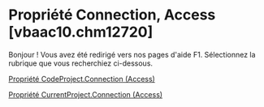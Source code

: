 
# Propriété Connection, Access [vbaac10.chm12720]

Bonjour ! Vous avez été redirigé vers nos pages d'aide F1. Sélectionnez la rubrique que vous recherchiez ci-dessous.

[Propriété CodeProject.Connection (Access)](http://msdn.microsoft.com/library/3fb6bb6f-83c9-f682-79fc-6cdace654d26%28Office.15%29.aspx)

[Propriété CurrentProject.Connection (Access)](http://msdn.microsoft.com/library/ab956942-deff-793f-e5e6-7412554f9950%28Office.15%29.aspx)


